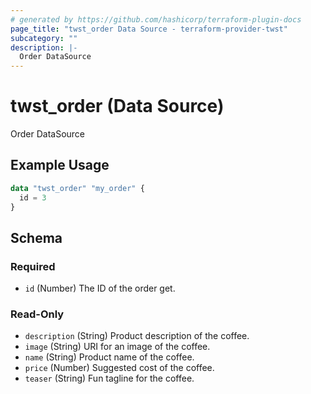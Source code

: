 ```yaml
---
# generated by https://github.com/hashicorp/terraform-plugin-docs
page_title: "twst_order Data Source - terraform-provider-twst"
subcategory: ""
description: |-
  Order DataSource
---
```


# twst_order (Data Source)

Order DataSource

## Example Usage

```terraform
data "twst_order" "my_order" {
  id = 3
}
```

<!-- schema generated by tfplugindocs -->
## Schema

### Required

- `id` (Number) The ID of the order get.

### Read-Only

- `description` (String) Product description of the coffee.
- `image` (String) URI for an image of the coffee.
- `name` (String) Product name of the coffee.
- `price` (Number) Suggested cost of the coffee.
- `teaser` (String) Fun tagline for the coffee.


